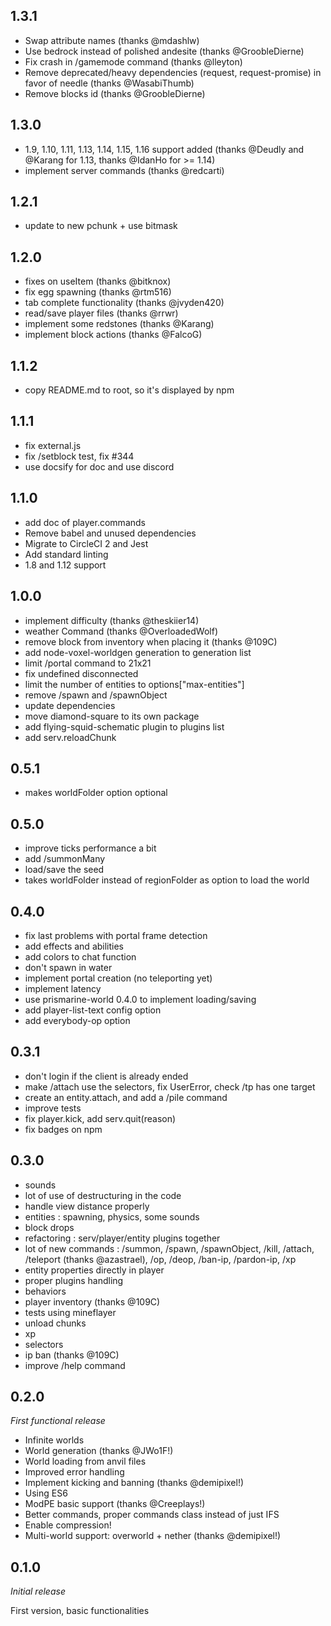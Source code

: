 ## 1.3.1
* Swap attribute names (thanks @mdashlw)
* Use bedrock instead of polished andesite (thanks @GroobleDierne)
* Fix crash in /gamemode command (thanks @lleyton)
* Remove deprecated/heavy dependencies (request, request-promise) in favor of needle (thanks @WasabiThumb)
* Remove blocks id (thanks @GroobleDierne)

## 1.3.0

* 1.9, 1.10, 1.11, 1.13, 1.14, 1.15, 1.16 support added (thanks @Deudly and @Karang for 1.13, thanks @IdanHo for >= 1.14)
* implement server commands (thanks @redcarti)

## 1.2.1

* update to new pchunk + use bitmask

## 1.2.0

* fixes on useItem (thanks @bitknox)
* fix egg spawning (thanks @rtm516)
* tab complete functionality (thanks @jvyden420)
* read/save player files (thanks @rrwr)
* implement some redstones (thanks @Karang)
* implement block actions (thanks @FalcoG)

## 1.1.2

* copy README.md to root, so it's displayed by npm

## 1.1.1

* fix external.js
* fix /setblock test, fix #344
* use docsify for doc and use discord

## 1.1.0

* add doc of player.commands
* Remove babel and unused dependencies
* Migrate to CircleCI 2 and Jest
* Add standard linting
* 1.8 and 1.12 support

## 1.0.0

* implement difficulty (thanks @theskiier14)
* weather Command (thanks @OverloadedWolf)
* remove block from inventory when placing it (thanks @109C)
* add node-voxel-worldgen generation to generation list
* limit /portal command to 21x21
* fix undefined disconnected
* limit the number of entities to options["max-entities"]
* remove /spawn and /spawnObject
* update dependencies
* move diamond-square to its own package
* add flying-squid-schematic plugin to plugins list
* add serv.reloadChunk

## 0.5.1

* makes worldFolder option optional

## 0.5.0

* improve ticks performance a bit
* add /summonMany
* load/save the seed
* takes worldFolder instead of regionFolder as option to load the world

## 0.4.0

* fix last problems with portal frame detection
* add effects and abilities
* add colors to chat function
* don't spawn in water
* implement portal creation (no teleporting yet)
* implement latency
* use prismarine-world 0.4.0 to implement loading/saving
* add player-list-text config option
* add everybody-op option

## 0.3.1

 * don't login if the client is already ended
 * make /attach use the selectors, fix UserError, check /tp has one target
 * create an entity.attach, and add a /pile command
 * improve tests
 * fix player.kick, add serv.quit(reason)
 * fix badges on npm

## 0.3.0

* sounds
* lot of use of destructuring in the code
* handle view distance properly
* entities : spawning, physics, some sounds
* block drops
* refactoring : serv/player/entity plugins together
* lot of new commands : 
/summon, /spawn, /spawnObject, /kill, /attach, /teleport (thanks @azastrael), /op, /deop, /ban-ip, /pardon-ip, /xp
* entity properties directly in player
* proper plugins handling
* behaviors
* player inventory (thanks @109C)
* tests using mineflayer
* unload chunks
* xp
* selectors
* ip ban (thanks @109C)
* improve /help command

## 0.2.0
*First functional release*

* Infinite worlds
* World generation (thanks @JWo1F!)
* World loading from anvil files
* Improved error handling
* Implement kicking and banning (thanks @demipixel!)
* Using ES6
* ModPE basic support (thanks @Creeplays!)
* Better commands, proper commands class instead of just IFS
* Enable compression!
* Multi-world support: overworld + nether (thanks @demipixel!)

## 0.1.0
*Initial release*

First version, basic functionalities